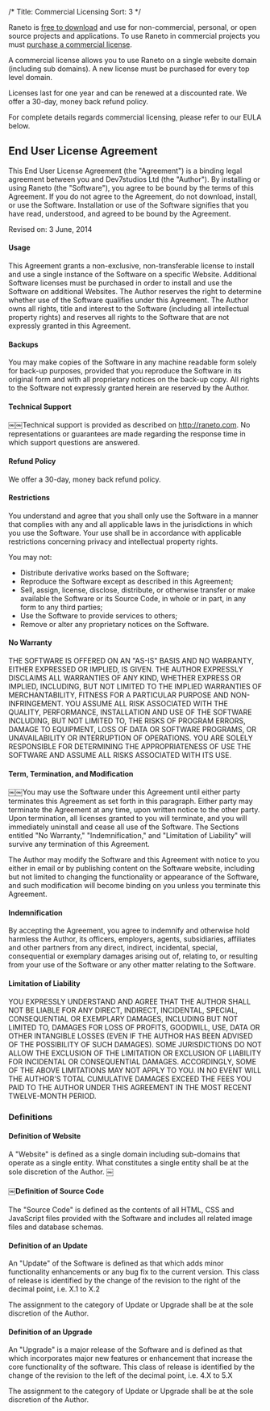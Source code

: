 /*
Title: Commercial Licensing
Sort: 3
*/

Raneto is [free to download](https://github.com/gilbitron/Raneto/releases) and use for non-commercial,
personal, or open source projects and applications. To use Raneto in commercial projects you must
[purchase a commercial license](http://sllwi.re/p/AE).

A commercial license allows you to use Raneto on a single website domain (including sub domains). A new
license must be purchased for every top level domain.

Licenses last for one year and can be renewed at a discounted rate. We offer a 30-day, money back refund
policy.

For complete details regards commercial licensing, please refer to our EULA below. 

## End User License Agreement
This End User License Agreement (the "Agreement") is a binding legal agreement between you and Dev7studios Ltd
(the "Author"). By installing or using Raneto (the "Software"), you agree to be bound by the terms of
this Agreement. If you do not agree to the Agreement, do not download, install, or use the Software.
Installation or use of the Software signifies that you have read, understood, and agreed to be bound
by the Agreement.

Revised on: 3 June, 2014

#### Usage
This Agreement grants a non-exclusive, non-transferable license to install and use a single instance of
the Software on a specific Website. Additional Software licenses must be purchased in order to install
and use the Software on additional Websites. The Author reserves the right to determine whether use of
the Software qualifies under this Agreement. The Author owns all rights, title and interest to the
Software (including all intellectual property rights) and reserves all rights to the Software that are
not expressly granted in this Agreement.

#### Backups
You may make copies of the Software in any machine readable form solely for back-up purposes, provided
that you reproduce the Software in its original form and with all proprietary notices on the back-up copy.
All rights to the Software not expressly granted herein are reserved by the Author.

#### Technical Support
￼￼Technical support is provided as described on http://raneto.com. No representations or guarantees are
made regarding the response time in which support questions are answered.

#### Refund Policy
We offer a 30-day, money back refund policy.

#### Restrictions
You understand and agree that you shall only use the Software in a manner that complies with any and all
applicable laws in the jurisdictions in which you use the Software. Your use shall be in accordance with
applicable restrictions concerning privacy and intellectual property rights.

You may not:
* Distribute derivative works based on the Software;
* Reproduce the Software except as described in this Agreement;
* Sell, assign, license, disclose, distribute, or otherwise transfer or make available the Software or its Source Code, in whole or in part, in any form to any third parties;
* Use the Software to provide services to others;
* Remove or alter any proprietary notices on the Software.

#### No Warranty
THE SOFTWARE IS OFFERED ON AN "AS-IS" BASIS AND NO WARRANTY, EITHER EXPRESSED OR IMPLIED, IS GIVEN. THE
AUTHOR EXPRESSLY DISCLAIMS ALL WARRANTIES OF ANY KIND, WHETHER EXPRESS OR IMPLIED, INCLUDING, BUT NOT
LIMITED TO THE IMPLIED WARRANTIES OF MERCHANTABILITY, FITNESS FOR A PARTICULAR PURPOSE AND NON- INFRINGEMENT.
YOU ASSUME ALL RISK ASSOCIATED WITH THE QUALITY, PERFORMANCE, INSTALLATION AND USE OF THE SOFTWARE
INCLUDING, BUT NOT LIMITED TO, THE RISKS OF PROGRAM ERRORS, DAMAGE TO EQUIPMENT, LOSS OF DATA OR SOFTWARE
PROGRAMS, OR UNAVAILABILITY OR INTERRUPTION OF OPERATIONS. YOU ARE SOLELY RESPONSIBLE FOR DETERMINING THE
APPROPRIATENESS OF USE THE SOFTWARE AND ASSUME ALL RISKS ASSOCIATED WITH ITS USE.

#### Term, Termination, and Modification
￼￼You may use the Software under this Agreement until either party terminates this Agreement as set forth in
this paragraph. Either party may terminate the Agreement at any time, upon written notice to the other party.
Upon termination, all licenses granted to you will terminate, and you will immediately uninstall and cease
all use of the Software. The Sections entitled "No Warranty," "Indemnification," and "Limitation of Liability"
will survive any termination of this Agreement.

The Author may modify the Software and this Agreement with notice to you either in email or by publishing
content on the Software website, including but not limited to changing the functionality or appearance of
the Software, and such modification will become binding on you unless you terminate this Agreement.

#### Indemnification
By accepting the Agreement, you agree to indemnify and otherwise hold harmless the Author, its officers,
employers, agents, subsidiaries, affiliates and other partners from any direct, indirect, incidental,
special, consequential or exemplary damages arising out of, relating to, or resulting from your use of
the Software or any other matter relating to the Software.

#### Limitation of Liability
YOU EXPRESSLY UNDERSTAND AND AGREE THAT THE AUTHOR SHALL NOT BE LIABLE FOR ANY DIRECT, INDIRECT, INCIDENTAL,
SPECIAL, CONSEQUENTIAL OR EXEMPLARY DAMAGES, INCLUDING BUT NOT LIMITED TO, DAMAGES FOR LOSS OF PROFITS,
GOODWILL, USE, DATA OR OTHER INTANGIBLE LOSSES (EVEN IF THE AUTHOR HAS BEEN ADVISED OF THE POSSIBILITY
OF SUCH DAMAGES). SOME JURISDICTIONS DO NOT ALLOW THE EXCLUSION OF THE LIMITATION OR EXCLUSION OF
LIABILITY FOR INCIDENTAL OR CONSEQUENTIAL DAMAGES. ACCORDINGLY, SOME OF THE ABOVE LIMITATIONS MAY
NOT APPLY TO YOU. IN NO EVENT WILL THE AUTHOR'S TOTAL CUMULATIVE DAMAGES EXCEED THE FEES YOU PAID TO THE
AUTHOR UNDER THIS AGREEMENT IN THE MOST RECENT TWELVE-MONTH PERIOD.

### Definitions

#### Definition of Website
A "Website" is defined as a single domain including sub-domains that operate as a single entity. What
constitutes a single entity shall be at the sole discretion of the Author.
￼
#### ￼Definition of Source Code
The "Source Code" is defined as the contents of all HTML, CSS and JavaScript files provided with the
Software and includes all related image files and database schemas.

#### Definition of an Update
An "Update" of the Software is defined as that which adds minor functionality enhancements or any bug fix
to the current version. This class of release is identified by the change of the revision to the right of
the decimal point, i.e. X.1 to X.2

The assignment to the category of Update or Upgrade shall be at the sole discretion of the Author.

#### Definition of an Upgrade
An "Upgrade" is a major release of the Software and is defined as that which incorporates major new
features or enhancement that increase the core functionality of the software. This class of release is
identified by the change of the revision to the left of the decimal point, i.e. 4.X to 5.X

The assignment to the category of Update or Upgrade shall be at the sole discretion of the Author.
